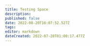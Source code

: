 ```yaml
---
title: Testing Space
description: 
published: false
date: 2022-08-20T16:07:52.527Z
tags: 
editor: markdown
dateCreated: 2022-07-28T01:00:17.477Z
---
```


<script type="text/javascript>
function viewingAD() {
var footSet = new Array();
footSet[1] = “URL 1”;
footSet[2] = “URL 2”;
footSet[3] = “URL 3”;

var footSetTITLE = new Array();
footSetTITLE[1] = “Link text for URL 1”;
footSetTITLE[2] = “Link text for URL 2”;
footSetTITLE[3] = “Link text for URL 3″;

var min = 1;
var max = 3;
var get_seed = Math.floor(Math.random() * (max – min + 1)) + min;

document.write(‘<a href=’+'”‘+’javascript:void(0)’+'”‘+’ onclick=’+'”‘+’this.href=’+”’+footSet[get_seed]+”’+'”‘+’ target=’+'”‘+’_blank’+'”‘+’><strong>’+footSetTITLE[get_seed]+'</strong></a>’);
}
</script>

<head>
<script type=”text/javascript” src=”https://url.com/random.js”></script>
</head>

<script type=”text/javascript”>viewingAD()</script>